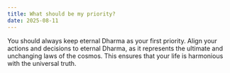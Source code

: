 ```yaml
---
title: What should be my priority?
date: 2025-08-11
---
```


You should always keep eternal Dharma as your first priority. Align your actions and decisions to eternal Dharma, as it represents the ultimate and unchanging laws of the cosmos. This ensures that your life is harmonious with the universal truth.

